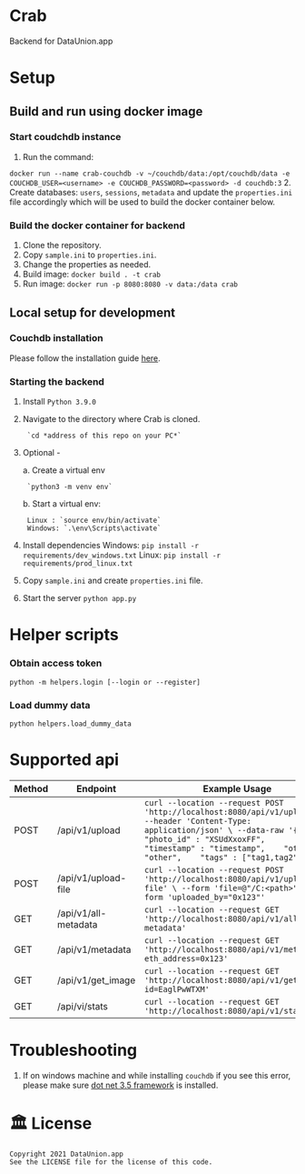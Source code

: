 # Crab
Backend for DataUnion.app

# Setup

## Build and run using docker image

### Start coudchdb instance

1. Run the command:

`docker run --name crab-couchdb -v ~/couchdb/data:/opt/couchdb/data -e COUCHDB_USER=<username> -e COUCHDB_PASSWORD=<password> -d couchdb:3`
2. Create databases: `users`, `sessions`, `metadata` and update the `properties.ini` file accordingly which will be used to build the docker container below.

### Build the docker container for backend
1. Clone the repository.
2. Copy `sample.ini` to `properties.ini`.
3. Change the properties as needed.
4. Build image: `docker build . -t crab`
5. Run image: `docker run -p 8080:8080 -v data:/data crab`

## Local setup for development

### Couchdb installation

Please follow the installation guide [here](https://docs.couchdb.org/en/stable/install/index.html).

### Starting the backend
1. Install `Python 3.9.0`
2. Navigate to the directory where Crab is cloned.

        `cd *address of this repo on your PC*`
        
3. Optional - 
    
    a. Create a virtual env
        
        `python3 -m venv env`
        
    b. Start a virtual env:

        Linux : `source env/bin/activate`
        Windows: `.\env\Scripts\activate`
        
3. Install dependencies
    Windows: `pip install -r requirements/dev_windows.txt`
    Linux: `pip install -r requirements/prod_linux.txt`
    

4. Copy `sample.ini` and create `properties.ini` file.

5. Start the server `python app.py`

# Helper scripts

### Obtain access token
`python -m helpers.login [--login or --register]`

### Load dummy data

`python helpers.load_dummy_data`

# Supported api

| Method | Endpoint             | Example Usage                                                                                                                                                                                                                                     |
|--------|----------------------|---------------------------------------------------------------------------------------------------------------------------------------------------------------------------------------------------------------------------------------------------|
| POST   | /api/v1/upload       | `curl --location --request POST 'http://localhost:8080/api/v1/upload' \ --header 'Content-Type: application/json' \ --data-raw '{    "photo_id" : "XSUdXxoxFF",    "timestamp" : "timestamp",    "other" : "other",    "tags" : ["tag1,tag2"] }'` |
| POST   | /api/v1/upload-file  | `curl --location --request POST 'http://localhost:8080/api/v1/upload-file' \ --form 'file=@"/C:<path>"' \ --form 'uploaded_by="0x123"'`                                                                                                           |
| GET    | /api/v1/all-metadata | `curl --location --request GET 'http://localhost:8080/api/v1/all-metadata'`                                                                                                                                                                       |
| GET    | /api/v1/metadata     | `curl --location --request GET 'http://localhost:8080/api/v1/metadata?eth_address=0x123'`                                                                                                                                                         |
| GET    | /api/v1/get_image    | `curl --location --request GET 'http://localhost:8080/api/v1/get_image?id=EaglPwWTXM'`                                                                                                                                                            |
| GET    | /api/vi/stats        | `curl --location --request GET 'http://localhost:8080/api/v1/stats'`                                                                                                                                                                              |

# Troubleshooting

1. If on windows machine and while installing `couchdb` if you see this error, please make sure [dot net 3.5 framework](https://www.microsoft.com/en-in/download/details.aspx?id=21) is installed.


# 🏛 License
```text
Copyright 2021 DataUnion.app
See the LICENSE file for the license of this code.
```

